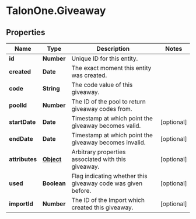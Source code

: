 # TalonOne.Giveaway

## Properties

Name | Type | Description | Notes
------------ | ------------- | ------------- | -------------
**id** | **Number** | Unique ID for this entity. | 
**created** | **Date** | The exact moment this entity was created. | 
**code** | **String** | The code value of this giveaway. | 
**poolId** | **Number** | The ID of the pool to return giveaway codes from. | 
**startDate** | **Date** | Timestamp at which point the giveaway becomes valid. | [optional] 
**endDate** | **Date** | Timestamp at which point the giveaway becomes invalid. | [optional] 
**attributes** | [**Object**](.md) | Arbitrary properties associated with this giveaway. | [optional] 
**used** | **Boolean** | Flag indicating whether this giveaway code was given before. | [optional] 
**importId** | **Number** | The ID of the Import which created this giveaway. | [optional] 


